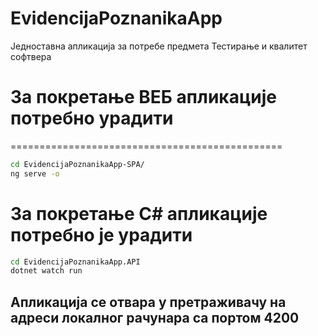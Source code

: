 # EvidencijaPoznanikaApp
Једноставна апликација за потребе предмета Тестирање и квалитет софтвера



# За покретање ВЕБ апликације потребно урадити
===============================================
```bash
cd EvidencijaPoznanikaApp-SPA/
ng serve -o
```

# За покретање C# апликације потребно је урадити
```bash
cd EvidencijaPoznanikaApp.API
dotnet watch run
```

## Апликација се отвара у претраживачу на адреси локалног рачунара са портом 4200
